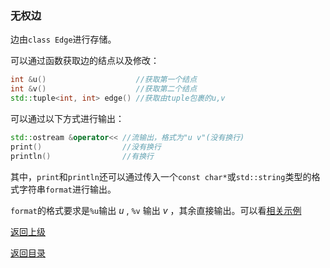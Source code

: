### 无权边

边由`class Edge`进行存储。

可以通过函数获取边的结点以及修改：

```cpp
int &u()                    //获取第一个结点
int &v()                    //获取第二个结点
std::tuple<int, int> edge() //获取由tuple包裹的u,v
```

可以通过以下方式进行输出：

```cpp
std::ostream &operator<< //流输出，格式为"u v"(没有换行)
print()                  //没有换行
println()                //有换行
```

其中，`print`和`println`还可以通过传入一个`const char*`或`std::string`类型的格式字符串`format`进行输出。

`format`的格式要求是`%u`输出 $u$ , `%v` 输出 $v$ ，其余直接输出。可以看[相关示例](../../../examples/print_edge.cpp)

[返回上级](./summary.md)

[返回目录](../../home.md)
